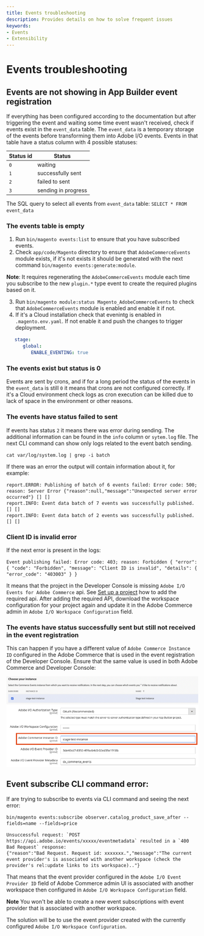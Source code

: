 ```yaml
---
title: Events troubleshooting
description: Provides details on how to solve frequent issues
keywords:
- Events
- Extensibility
---
```


# Events troubleshooting

## Events are not showing in App Builder event registration

If everything has been configured according to the documentation but after triggering the event and waiting some time event wasn't received, check if events exist in the `event_data` table.
The `event_data` is a temporary storage of the events before transforming them into Adobe I/O events. Events in that table have a status column with 4 possible statuses:

Status id | Status
--- | ---
`0` | waiting
`1` | successfully sent
`2` | failed to sent
`3` | sending in progress

The SQL query to select all events from `event_data` table: `SELECT * FROM event_data`

### The events table is empty

1. Run `bin/magento events:list` to ensure that you have subscribed events.
2. Check `app/code/Magento` directory to ensure that `AdobeCommerceEvents` module exists, if it's not exists it should be generated with the next command `bin/magento events:generate:module`.

**Note**: It requires regenerating the `AdobeCommerceEvents` module each time you subscribe to the new `plugin.*` type event to create the required plugins based on it.

3. Run `bin/magento module:status Magento_AdobeCommerceEvents` to check that `AdobeCommerceEvents` module is enabled and enable it if not.
4. If it's a Cloud installation check that evenintg is enabled in `.magento.env.yaml`. If not enable it and push the changes to trigger deployment.
```yaml
   stage:
      global:
         ENABLE_EVENTING: true
```

### The events exist but status is 0

Events are sent by crons, and if for a long period the status of the events in the `event_data` is still `0` it means that crons are not configured correctly.
If it's a Cloud environment check logs as cron execution can be killed due to lack of space in the environment or other reasons.

### The events have status failed to sent 

If events has status `2` it means there was error during sending. The additional information can be found in the `info` column or `sytem.log` file.
The next CLI command can show only logs related to the event batch sending.

```shell
cat var/log/system.log | grep -i batch
```

If there was an error the output will contain information about it, for example:

``` shell
report.ERROR: Publishing of batch of 6 events failed: Error code: 500; reason: Server Error {"reason":null,"message":"Unexpected server error occurred"} [] []
report.INFO: Event data batch of 7 events was successfully published. [] []
report.INFO: Event data batch of 2 events was successfully published. [] []
```

### Client ID is invalid error

If the next error is present in the logs:

```shell
Event publishing failed: Error code: 403; reason: Forbidden { "error": { "code": "Forbidden", "message": "Client ID is invalid", "details": { "error_code": "403003" } }
```

It means that the project in the Developer Console is missing `Adobe I/O Events for Adobe Commerce` api. See [Set up a project](./project-setup.md#set-up-a-project) how to add the required api.
After adding the required API, download the workspace configuration for your project again and update it in the Adobe Commerce admin in `Adobe I/O Workspace Configuration` field.

### The events have status successfully sent but still not received in the event registration

This can happen if you have a different value of `Adobe Commerce Instance ID` configured in the Adobe Commerce that is used in the event registration of the Developer Console.
Ensure that the same value is used in both Adobe Commerce and Developer Console:

![](../_images/events/instance-name-developer-console.png)
![](../_images/events/instance-name-developer-commerce.png)


## Event subscribe CLI command error:

If are trying to subscribe to events via CLI command and seeing the next error:

```shell
bin/magento events:subscribe observer.catalog_product_save_after --fields=name --fields=price
```

```shell
Unsuccessful request: `POST https://api.adobe.io/events/xxxxx/eventmetadata` resulted in a `400 Bad Request` response:
{"reason":"Bad Request. Request id: xxxxxxx.","message":"The current event provider's is associated with another workspace (check the provider's rel:update links to its workspace).."}
```

That means that the event provider configured in the `Adobe I/O Event Provider ID` field of Adobe Commerce admin UI is associated with another workspace then configured in `Adobe I/O Workspace Configuration` field.

**Note** You won't be able to create a new event subscriptions with event provider that is associated with another workspace.

The solution will be to use the event provider created with the currently configured `Adobe I/O Workspace Configuration`.